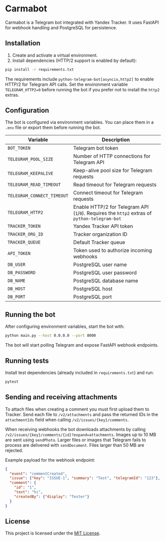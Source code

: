 # Carmabot

Carmabot is a Telegram bot integrated with Yandex Tracker. It uses FastAPI for webhook handling and PostgreSQL for persistence.

## Installation

1. Create and activate a virtual environment.
2. Install dependencies (HTTP/2 support is enabled by default):

```bash
pip install -r requirements.txt
```

The requirements include `python-telegram-bot[asyncio,http2]` to enable HTTP/2
for Telegram API calls. Set the environment variable `TELEGRAM_HTTP2=0` before
running the bot if you prefer not to install the `http2` extras.

## Configuration

The bot is configured via environment variables. You can place them in a `.env` file or export them before running the bot.

| Variable | Description |
|----------|-------------|
| `BOT_TOKEN` | Telegram bot token |
| `TELEGRAM_POOL_SIZE` | Number of HTTP connections for Telegram API |
| `TELEGRAM_KEEPALIVE` | Keep-alive pool size for Telegram requests |
| `TELEGRAM_READ_TIMEOUT` | Read timeout for Telegram requests |
| `TELEGRAM_CONNECT_TIMEOUT` | Connect timeout for Telegram requests |
| `TELEGRAM_HTTP2` | Enable HTTP/2 for Telegram API (`1`/`0`). Requires the `http2` extras of `python-telegram-bot` |
| `TRACKER_TOKEN` | Yandex Tracker API token |
| `TRACKER_ORG_ID` | Tracker organization ID |
| `TRACKER_QUEUE` | Default Tracker queue |
| `API_TOKEN` | Token used to authorize incoming webhooks |
| `DB_USER` | PostgreSQL user name |
| `DB_PASSWORD` | PostgreSQL user password |
| `DB_NAME` | PostgreSQL database name |
| `DB_HOST` | PostgreSQL host |
| `DB_PORT` | PostgreSQL port |

## Running the bot

After configuring environment variables, start the bot with:

```bash
python main.py --host 0.0.0.0 --port 8000
```

The bot will start polling Telegram and expose FastAPI webhook endpoints.

## Running tests

Install test dependencies (already included in `requirements.txt`) and run:

```bash
pytest
```

## Sending and receiving attachments

To attach files when creating a comment you must first upload them to Tracker.
Send each file to `/v2/attachments` and pass the returned IDs in the
`attachmentIds` field when calling `/v2/issues/{key}/comments`.

When receiving webhooks the bot downloads attachments by calling
`/v2/issues/{key}/comments/{id}?expand=attachments`.
Images up to 10&nbsp;MB are sent using `sendPhoto`. Larger files or images that
Telegram fails to process are delivered with `sendDocument`. Files larger than
50&nbsp;MB are rejected.

Example payload for the webhook endpoint:

```json
{
  "event": "commentCreated",
  "issue": {"key": "ISSUE-1", "summary": "Test", "telegramId": "123"},
  "comment": {
    "id": "1",
    "text": "hi",
    "createdBy": {"display": "Tester"}
  }
}
```


## License

This project is licensed under the [MIT License](LICENSE).
